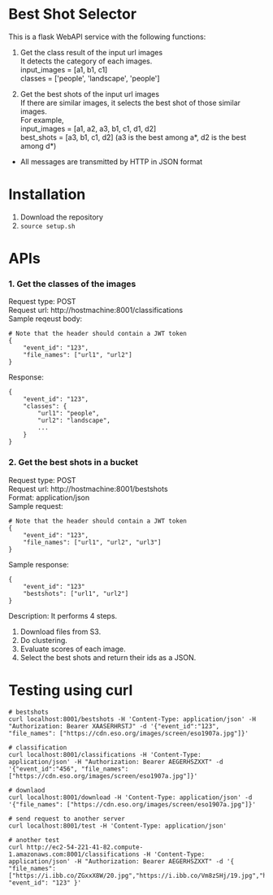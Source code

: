 # Best Shot Selector
This is a flask WebAPI service with the following functions:  
1. Get the class result of the input url images  
It detects the category of each images.  
input_images = [a1, b1, c1]  
classes = ['people', 'landscape', 'people']  

2. Get the best shots of the input url images  
If there are similar images, it selects the best shot of those similar images.  
For example,  
input_images = [a1, a2, a3, b1, c1, d1, d2]  
best_shots = [a3, b1, c1, d2] (a3 is the best among a*, d2 is the best among d*)  

* All messages are transmitted by HTTP in JSON format  

# Installation
1. Download the repository
2. ```source setup.sh```

# APIs
### 1. Get the classes of the images
Request type: POST  
Request url: http://hostmachine:8001/classifications  
Sample reqeust body:  
```
# Note that the header should contain a JWT token
{
    "event_id": "123",
    "file_names": ["url1", "url2"]
}
```
Response:
```
{
    "event_id": "123",
    "classes": {
        "url1": "people",
        "url2": "landscape",
        ...
    }
}
```

### 2. Get the best shots in a bucket
Request type: POST  
Request url: http://hostmachine:8001/bestshots  
Format: application/json  
Sample request:  
```
# Note that the header should contain a JWT token
{
    "event_id": "123",
    "file_names": ["url1", "url2", "url3"]
}
```
Sample response:  
```
{
    "event_id": "123"
    "bestshots": ["url1", "url2"]
}
```
Description:
It performs 4 steps.  
1. Download files from S3.  
2. Do clustering.  
3. Evaluate scores of each image.  
4. Select the best shots and return their ids as a JSON.  

# Testing using curl
```console
# bestshots
curl localhost:8001/bestshots -H 'Content-Type: application/json' -H "Authorization: Bearer XAASERHRSTJ" -d '{"event_id":"123", "file_names": ["https://cdn.eso.org/images/screen/eso1907a.jpg"]}'

# classification
curl localhost:8001/classifications -H 'Content-Type: application/json' -H "Authorization: Bearer AEGERHSZXXT" -d '{"event_id":"456", "file_names": ["https://cdn.eso.org/images/screen/eso1907a.jpg"]}'

# downlaod
curl localhost:8001/download -H 'Content-Type: application/json' -d '{"file_names": ["https://cdn.eso.org/images/screen/eso1907a.jpg"]}'

# send request to another server
curl localhost:8001/test -H 'Content-Type: application/json'

# another test
curl http://ec2-54-221-41-82.compute-1.amazonaws.com:8001/classifications -H 'Content-Type: application/json' -H "Authorization: Bearer AEGERHSZXXT" -d '{ "file_names": ["https://i.ibb.co/ZGxxX8W/20.jpg","https://i.ibb.co/Vm8zSHj/19.jpg","https://i.ibb.co/wS1fJd1/18.jpg","https://i.ibb.co/dQH8pJ3/17.jpg","https://i.ibb.co/Xy8JCW2/16.jpg","https://i.ibb.co/7JfMddj/15.jpg","https://i.ibb.co/g4LFLxp/14.jpg","https://i.ibb.co/Kxh0Mhg/13.jpg","https://i.ibb.co/2ktWrkw/12.jpg","https://i.ibb.co/vmVk41M/11.jpg","https://i.ibb.co/CvDscZj/10.jpg","https://i.ibb.co/R07CpTL/9.jpg","https://i.ibb.co/5LwHNS5/8.jpg","https://i.ibb.co/mqmGS0K/7.jpg","https://i.ibb.co/vwd0VLt/6.jpg","https://i.ibb.co/t25T3vg/5.jpg","https://i.ibb.co/TWt0Y4n/4.jpg","https://i.ibb.co/NymXFJT/3.jpg","https://i.ibb.co/mckt67T/2.jpg","https://i.ibb.co/X7Y0mFp/1.jpg"], "event_id": "123" }'

```
